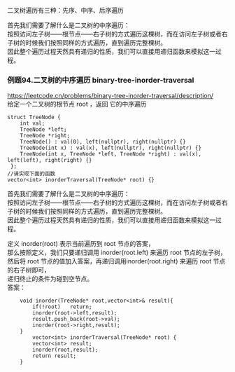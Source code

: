 二叉树遍历有三种：先序、中序、后序遍历   
   
首先我们需要了解什么是二叉树的中序遍历：   
按照访问左子树——根节点——右子树的方式遍历这棵树，而在访问左子树或者右子树的时候我们按照同样的方式遍历，直到遍历完整棵树。   
因此整个遍历过程天然具有递归的性质，我们可以直接用递归函数来模拟这一过程。


### 例题94.二叉树的中序遍历 binary-tree-inorder-traversal   
https://leetcode.cn/problems/binary-tree-inorder-traversal/description/   
给定一个二叉树的根节点 root ，返回 它的中序遍历     
```
struct TreeNode {
    int val;
    TreeNode *left;
    TreeNode *right;
    TreeNode() : val(0), left(nullptr), right(nullptr) {}
    TreeNode(int x) : val(x), left(nullptr), right(nullptr) {}
    TreeNode(int x, TreeNode *left, TreeNode *right) : val(x), left(left), right(right) {}
 };
//请实现下面的函数   
vector<int> inorderTraversal(TreeNode* root) {}
```
首先我们需要了解什么是二叉树的中序遍历：   
按照访问左子树——根节点——右子树的方式遍历这棵树，而在访问左子树或者右子树的时候我们按照同样的方式遍历，直到遍历完整棵树。   
因此整个遍历过程天然具有递归的性质，我们可以直接用递归函数来模拟这一过程。   

定义 inorder(root) 表示当前遍历到 root 节点的答案，   
那么按照定义，我们只要递归调用 inorder(root.left) 来遍历 root 节点的左子树，   
然后将 root 节点的值加入答案，再递归调用inorder(root.right) 来遍历 root 节点的右子树即可，   
递归终止的条件为碰到空节点。   
答案：
```
    void inorder(TreeNode* root,vector<int>& result){
        if(!root)   return;
        inorder(root->left,result);
        result.push_back(root->val);
        inorder(root->right,result);
    }
        vector<int> inorderTraversal(TreeNode* root) {
        vector<int> result;
        inorder(root,result);
        return result;
    }
```
